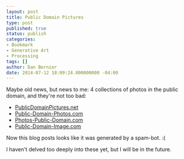 ```yaml
---
layout: post
title: Public Domain Pictures
type: post
published: true
status: publish
categories:
- Bookmark
- Generative Art
- Processing
tags: []
author: Dan Bernier
date: 2014-07-12 18:09:24.000000000 -04:00
---
```


Maybe old news, but news to me: 4 collections of photos in the public domain, and they're not too bad:

* [PublicDomainPictures.net](http://www.publicdomainpictures.net/)
* [Public-Domain-Photos.com](http://public-domain-photos.com/)
* [Photos-Public-Domain.com](http://www.photos-public-domain.com/)
* [Public-Domain-Image.com](http://www.public-domain-image.com/)

Now this blog posts looks like it was generated by a spam-bot. :(

I haven't delved too deeply into these yet, but I will be in the future.
